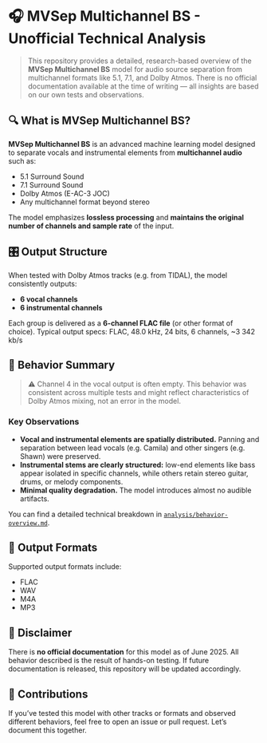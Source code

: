 # 🎧 MVSep Multichannel BS - Unofficial Technical Analysis

> This repository provides a detailed, research-based overview of the **MVSep Multichannel BS** model for audio source separation from multichannel formats like 5.1, 7.1, and Dolby Atmos. There is no official documentation available at the time of writing — all insights are based on our own tests and observations.

## 🔍 What is MVSep Multichannel BS?

**MVSep Multichannel BS** is an advanced machine learning model designed to separate vocals and instrumental elements from **multichannel audio** such as:

- 5.1 Surround Sound
- 7.1 Surround Sound
- Dolby Atmos (E-AC-3 JOC)
- Any multichannel format beyond stereo

The model emphasizes **lossless processing** and **maintains the original number of channels and sample rate** of the input.

## 🎛 Output Structure

When tested with Dolby Atmos tracks (e.g. from TIDAL), the model consistently outputs:

- **6 vocal channels**
- **6 instrumental channels**

Each group is delivered as a **6-channel FLAC file** (or other format of choice). Typical output specs: FLAC, 48.0 kHz, 24 bits, 6 channels, ~3 342 kb/s

## 🧪 Behavior Summary

> ⚠️ Channel 4 in the vocal output is often empty. This behavior was consistent across multiple tests and might reflect characteristics of Dolby Atmos mixing, not an error in the model.

### Key Observations

- **Vocal and instrumental elements are spatially distributed.** Panning and separation between lead vocals (e.g. Camila) and other singers (e.g. Shawn) were preserved.
- **Instrumental stems are clearly structured:** low-end elements like bass appear isolated in specific channels, while others retain stereo guitar, drums, or melody components.
- **Minimal quality degradation.** The model introduces almost no audible artifacts.

You can find a detailed technical breakdown in [`analysis/behavior-overview.md`](analysis/behavior-overview.md).

## 📂 Output Formats

Supported output formats include:
- FLAC
- WAV
- M4A
- MP3

## 📎 Disclaimer

There is **no official documentation** for this model as of June 2025. All behavior described is the result of hands-on testing. If future documentation is released, this repository will be updated accordingly.

## 📢 Contributions

If you’ve tested this model with other tracks or formats and observed different behaviors, feel free to open an issue or pull request. Let’s document this together.
